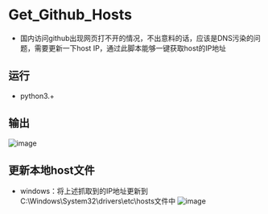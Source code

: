 # Get_Github_Hosts
* 国内访问github出现网页打不开的情况，不出意料的话，应该是DNS污染的问题，需要更新一下host IP，通过此脚本能够一键获取host的IP地址

## 运行
* python3.+

## 输出
![image](https://user-images.githubusercontent.com/3897889/152091317-90996c15-399a-41f1-a104-4d505e2659e9.png)

## 更新本地host文件
* windows：将上述抓取到的IP地址更新到C:\Windows\System32\drivers\etc\hosts文件中
![image](https://user-images.githubusercontent.com/3897889/152091404-376a2cee-dc48-4719-a7c4-b443c7e75c97.png)
